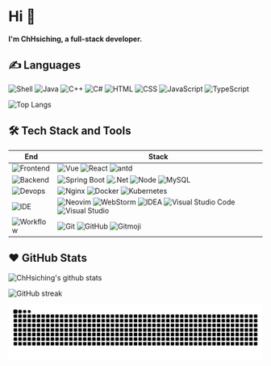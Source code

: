 # Hi 👋

**I'm ChHsiching, a full-stack developer.**

## ✍️ Languages

![Shell][shell] ![Java][java] ![C++][c++] ![C#][c#] ![HTML][html] ![CSS][css] ![JavaScript][javascript] ![TypeScript][typescript]

[shell]: https://img.shields.io/badge/Shell-1793D1?logo=arch-linux&logoColor=fff
[java]: https://img.shields.io/badge/Java-%23ED8B00.svg?logo=openjdk&logoColor=white
[c++]: https://img.shields.io/badge/C++-%2300599C.svg?logo=c%2B%2B&logoColor=white
[c#]: https://custom-icon-badges.demolab.com/badge/C%23-%23239120.svg?logo=cshrp&logoColor=white
[html]: https://img.shields.io/badge/HTML-%23E34F26.svg?logo=html5&logoColor=white
[css]: https://img.shields.io/badge/CSS-1572B6?logo=css3&logoColor=fff
[javascript]: https://img.shields.io/badge/JavaScript-F7DF1E?logo=javascript&logoColor=000
[typescript]: https://img.shields.io/badge/TypeScript-3178C6?logo=typescript&logoColor=fff


![Top Langs](https://github-readme-stats.vercel.app/api/top-langs/?username=ChHsiching&hide_border=true&layout=compact&theme=dracula&locale=en)

## 🛠️ Tech Stack and Tools

| End | Stack |
| --- | --- |
| ![Frontend][frontend] | ![Vue][vue] ![React][react] ![antd][antd]  |
| ![Backend][backend] | ![Spring Boot][springboot] ![.Net][.net] ![Node][node] ![MySQL][mysql] |
| ![Devops][devops] | ![Nginx][nginx] ![Docker][docker] ![Kubernetes][kubernetes] |
| ![IDE][ide] | ![Neovim][neovim] ![WebStorm][webstorm] ![IDEA][idea] ![Visual Studio Code][vscode] ![Visual Studio][visual-studio] |
| ![Workflow][workflow] | ![Git][git] ![GitHub][github] ![Gitmoji][gitmoji] |


[frontend]: https://img.shields.io/badge/-Frontend-black?style=flat
[vue]: https://img.shields.io/badge/Vue.js-4FC08D?logo=vuedotjs&logoColor=fff
[react]: https://img.shields.io/badge/React-%2320232a.svg?logo=react&logoColor=%2361DAFB
[antd]: https://img.shields.io/badge/-Ant_Design-0170fe?style=flat&logo=ant-design


[backend]: https://img.shields.io/badge/-Backend-black?style=flat
[springboot]: https://img.shields.io/badge/Spring%20Boot-6DB33F?logo=springboot&logoColor=fff
[node]: https://img.shields.io/badge/Node.js-6DA55F?logo=node.js&logoColor=white
[.net]: https://img.shields.io/badge/.NET-512BD4?logo=dotnet&logoColor=fff
[mysql]:https://img.shields.io/badge/MySQL-4479A1?logo=mysql&logoColor=fff 


[devops]: https://img.shields.io/badge/-Devops-black?style=flat
[nginx]: https://img.shields.io/badge/-Nginx-009639?style=flat&logo=nginx
[docker]: https://img.shields.io/badge/Docker-2496ED?logo=docker&logoColor=fff
[kubernetes]: https://img.shields.io/badge/Kubernetes-326CE5?logo=kubernetes&logoColor=fff


[ide]: https://img.shields.io/badge/-IDE-black?style=flat
[neovim]: https://img.shields.io/badge/Neovim-57A143?logo=neovim&logoColor=fff
[vscode]: https://custom-icon-badges.demolab.com/badge/Visual%20Studio%20Code-0078d7.svg?logo=vsc&logoColor=white
[webstorm]: https://img.shields.io/badge/WebStorm-000?logo=webstorm&logoColor=fff
[idea]: https://img.shields.io/badge/IntelliJIDEA-000000.svg?logo=intellij-idea&logoColor=white
[visual-studio]: https://custom-icon-badges.demolab.com/badge/Visual%20Studio-5C2D91.svg?&logo=visual-studio&logoColor=white


[workflow]: https://img.shields.io/badge/-Workflow-black?style=flat
[git]: https://img.shields.io/badge/Git-F05032?logo=git&logoColor=fff
[github]: https://img.shields.io/badge/-GitHub-black?style=flat&logo=github


[gitmoji]: https://img.shields.io/badge/-😜_Gitmoji-black?style=flat



## ❤️ GitHub Stats

![ChHsiching's github stats](https://github-readme-stats.vercel.app/api?username=ChHsiching&show_icons=true&theme=dracula&hide_border=true&locale=en)

![GitHub streak](https://streak-stats.demolab.com/?user=ChHsiching&theme=dracula&hide_border=true&date_format=[Y.]n.j&mode=weekly&card_width=500&card_height=180)

<picture>
  <source media="(prefers-color-scheme: dark)" srcset="https://raw.githubusercontent.com/ChHsiching/ChHsiching/output/snake-dark.svg">
  <source media="(prefers-color-scheme: light)" srcset="https://raw.githubusercontent.com/ChHsiching/ChHsiching/output/snake.svg">
  <img alt="github contribution grid snake animation" src="https://raw.githubusercontent.com/ChHsiching/ChHsiching/output/snake-dark.svg">
</picture>
